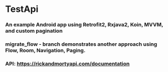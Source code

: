 # TestApi

### An example Android app using Retrofit2, Rxjava2, Koin, MVVM, and custom pagination

### migrate_flow - branch demonstrates another approach using Flow, Room, Navigation, Paging.

### API: https://rickandmortyapi.com/documentation
